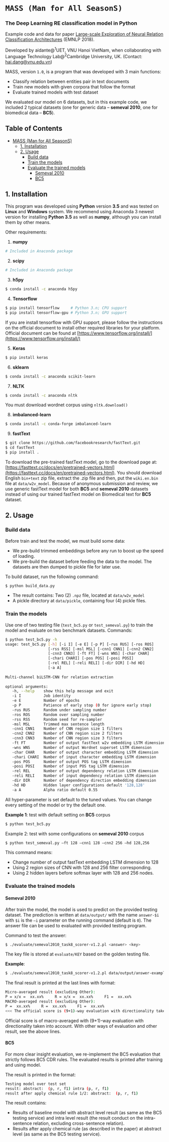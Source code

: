 # ``MASS (Man for All SeasonS)``
### The Deep Learning RE classification model in Python

Example code and data for paper [Large-scale Exploration of Neural Relation Classification Architectures]() (EMNLP 2018).

Developed by aidante@<sup>1</sup>UET, VNU Hanoi VietNam, when collaborating with Language Technology Lab@<sup>2</sup>Cambridge University, UK.
(Contact: hai.dang@vnu.edu.vn)

MASS, version ``1.0``, is a program that was developed with 3 main functions:

- Classify relation between entities pair in text documents
- Train new models with given corpora that follow the format
- Evaluate trained models with test dataset

We evaluated our model on 6 datasets, but in this example code, we included 2 typical datasets (one for generic data – **semeval 2010**, one for biomedical data – **BC5**). 


## Table of Contents
- [MASS (Man for All SeasonS)](#mass--man-for-all-seasons-)
  * [1. Installation](#1-installation)
  * [2. Usage](#2-usage)
    + [Build data](#build-data)
    + [Train the models](#train-the-models)
    + [Evaluate the trained models](#evaluate-the-trained-models)
      - [Semeval 2010](#semeval-2010)
      - [BC5](#bc5)
##

## 1. Installation

This program was developed using **Python** version **3.5** and was tested on **Linux** and **Windows** system. We recommend using Anaconda 3 newest version for installing **Python 3.5** as well as **numpy**, although you can install them by other means. 

Other requirements: 
 1. **numpy**
```sh
# Included in Anaconda package
```

 2. **scipy**
```sh
# Included in Anaconda package
```

 3. **h5py** 
```sh
$ conda install -c anaconda h5py 
```

 4. **Tensorflow** 
```sh
$ pip install tensorflow     # Python 3.n; CPU support 
$ pip install tensorflow-gpu # Python 3.n; GPU support 
```
If you are install tensorflow with GPU support, please follow the instructions on the official document to install other required libraries for your platform. Official document can be found at [https://www.tensorflow.org/install/](https://www.tensorflow.org/install/)  

 5. **Keras**
```sh
$ pip install keras 
```

 6. **sklearn**
```sh
$ conda install -c anaconda scikit-learn
```

 7. **NLTK**
```sh
$ conda install -c anaconda nltk
``` 
You must download wordnet corpus using ``nltk.download()`` 

 8. **imbalanced-learn**
```sh
$ conda install -c conda-forge imbalanced-learn
```
 
 9. **fastText**
```sh
$ git clone https://github.com/facebookresearch/fastText.git 
$ cd fastText 
$ pip install . 
```
To download the pre-trained fastText model, go to the download page at: [https://fasttext.cc/docs/en/pretrained-vectors.html](https://fasttext.cc/docs/en/pretrained-vectors.html). You should download English ``bin+text`` zip file, extract the .zip file and then, put the ``wiki.en.bin`` file at ``data/w2v_model``. Because of anonymous submission and review, we use generic fastText model for both **BC5** and **semeval 2010** datasets instead of using our trained fastText model on Biomedical text for **BC5** dataset.

## 2. Usage 
### Build data
Before train and test the model, we must build some data: 

 - We pre-build trimmed embeddings before any run to boost up the speed of loading. 
 - We pre-build the dataset before feeding the data to the    model. The datasets are then dumped to pickle file for later use.

To build dataset, run the following command: 
```sh
$ python build_data.py 
```

 - The result contains:  Two (2) ``.npz`` file, located at ``data/w2v_model``
 - A pickle directory at ``data/pickle``, containing four (4) pickle files.

### Train the models
Use one of two testing file (``test_bc5.py`` or ``test_semeval.py``) to train the model and evaluate on two benchmark datasets. 
Commands: 
```sh
$ python test_bc5.py -h 
usage: test_bc5.py [-h] [-i I] [-e E] [-p P] [-rus RUS] [-ros ROS]
                   [-rss RSS] [-msl MSL] [-cnn1 CNN1] [-cnn2 CNN2]
                   [-cnn3 CNN3] [-ft FT] [-wns WNS] [-char CHAR]
                   [-chari CHARI] [-pos POS] [-posi POSI]
                   [-rel REL] [-reli RELI] [-dir DIR] [-hd HD]
                   [-a A] 
 
Multi-channel biLSTM-CNN for relation extraction 
 
optional arguments:
   -h, --help    show this help message and exit
   -i I          Job identity
   -e E          Number of epochs
   -p P          Patience of early stop (0 for ignore early stop)
   -rus RUS      Random under sampling number
   -ros ROS      Random over sampling number
   -rss RSS      Random seed for re-sampler
   -msl MSL      Trimmed max sentence length
   -cnn1 CNN1    Number of CNN region size 1 filters
   -cnn2 CNN2    Number of CNN region size 2 filters
   -cnn3 CNN3    Number of CNN region size 3 filters
   -ft FT        Number of output fastText w2v embedding LSTM dimension
   -wns WNS      Number of output Wordnet superset LSTM dimension
   -char CHAR    Number of output character embedding LSTM dimension
   -chari CHARI  Number of input character embedding LSTM dimension
   -pos POS      Number of output POS tag LSTM dimension
   -posi POSI    Number of input POS tag LSTM dimension
   -rel REL      Number of output dependency relation LSTM dimension
   -reli RELI    Number of input dependency relation LSTM dimension
   -dir DIR      Number of dependency direction embedding dimension
   -hd HD        Hidden layer configurations default '128,128'
   -a A          Alpha ratio default 0.55 
```

All hyper-parameter is set default to the tuned values. You can change every setting of the model or try the default one. 

**Example 1**: test with default setting on **BC5** corpus 
```sh
$ python test_bc5.py 
```

Example 2: test with some configurations on **semeval 2010** corpus 
```sh
$ python test_semeval.py –ft 128 –cnn1 128 –cnn2 256 –hd 128,256 
```
This command means:
 - Change number of output fastText embedding LSTM dimension to 128
 - Using 2 region sizes of CNN with 128 and 256 filter corresponding.
 - Using 2 hidden layers before softmax layer with 128 and 256 nodes.

### Evaluate the trained models 
#### Semeval 2010
After train the model, the model is used to predict on the provided testing dataset. The prediction is written at ``data/output/`` with the name ``answer-$i`` with ``$i`` is the ``–i`` parameter on the running command (default is ``0``). The answer file can be used to evaluated with provided testing program. 

Command to test the answer: 
```sh
$ ./evaluate/semeval2010_task8_scorer-v1.2.pl <answer> <key> 
```
The key file is stored at ``evaluate/KEY`` based on the golden testing file. 

**Example**: 
```sh
$ ./evaluate/semeval2010_task8_scorer-v1.2.pl data/output/answer-example evaluate/KEY 
```
The final result is printed at the last lines with format: 
```sh
Micro-averaged result (excluding Other): 
P = x/x =  xx.xx%     R = x/x =  xx.xx%     F1 =  xx.xx% 
MACRO-averaged result (excluding Other): 
P =  xx.xx%     R =  xx.xx%     F1 =  xx.xx% 
<<< The official score is (9+1)-way evaluation with directionality taken into account: macro-averaged F1 = xx.xx% >>>
```

Official score is of macro-averaged with (9+1)-way evaluation with directionality taken into account. With other ways of evaluation and other result, see the above lines. 

#### BC5
For more clear insight evaluation, we re-implement the BC5 evaluation that strictly follows BC5 CDR rules. 
The evaluated results is printed after training and using model. 

The result is printed in the format: 
```sh
Testing model over test set 
result: abstract:  (p, r, f1) intra (p, r, f1) 
result after apply chemical rule 1/2: abstract:  (p, r, f1) 
```

The result contains:
 - Results of baseline model with abstract level result (as same as the BC5 testing service) and intra level result (the result conduct on the intra-sentence relation, excluding cross-sentence relation).
 - Results after apply chemical rule (as described in the paper) at abstract level (as same as the BC5 testing service).
